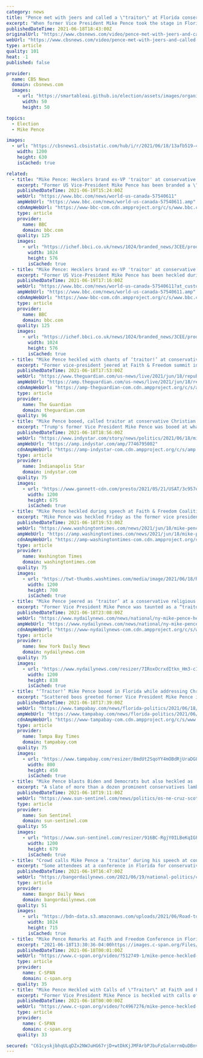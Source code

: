 ```yaml
---
category: news
title: "Pence met with jeers and called a \"traitor\" at Florida conservative conference"
excerpt: "When former Vice President Mike Pence took the stage in Florida to address a social conservative group, he was met with some jeers, and reporters in the room said some attendees called him a \"traitor."
publishedDateTime: 2021-06-18T18:43:00Z
originalUrl: "https://www.cbsnews.com/video/pence-met-with-jeers-and-called-a-traitor-at-florida-conservative-conference/"
webUrl: "https://www.cbsnews.com/video/pence-met-with-jeers-and-called-a-traitor-at-florida-conservative-conference/"
type: article
quality: 101
heat: -1
published: false

provider:
  name: CBS News
  domain: cbsnews.com
  images:
    - url: "https://smartableai.github.io/election/assets/images/organizations/cbsnews.com-50x50.jpg"
      width: 50
      height: 50

topics:
  - Election
  - Mike Pence

images:
  - url: "https://cbsnews1.cbsistatic.com/hub/i/r/2021/06/18/13afb519-4cfc-4c39-8efa-c7392a6cc066/thumbnail/1200x630/751c873882aa6692703147fa3e2598c7/cbsn-fusion-pence-traitor-florida-trump-2024-desantis-thumbnail-737055-640x360.jpg"
    width: 1200
    height: 630
    isCached: true

related:
  - title: "Mike Pence: Hecklers brand ex-VP 'traitor' at conservative conference"
    excerpt: "Former US Vice-President Mike Pence has been branded a \"traitor\" by hecklers during a speech at a conference for religious conservatives. Mr Pence faced jeers as he addressed the Faith and Freedom Coalition in Orlando,"
    publishedDateTime: 2021-06-19T15:24:00Z
    webUrl: "https://www.bbc.com/news/world-us-canada-57540611"
    ampWebUrl: "https://www.bbc.com/news/world-us-canada-57540611.amp"
    cdnAmpWebUrl: "https://www-bbc-com.cdn.ampproject.org/c/s/www.bbc.com/news/world-us-canada-57540611.amp"
    type: article
    provider:
      name: BBC
      domain: bbc.com
    quality: 125
    images:
      - url: "https://ichef.bbci.co.uk/news/1024/branded_news/3CEE/production/_118989551_gettyimages-1233256919-594x594.jpg"
        width: 1024
        height: 576
        isCached: true
  - title: "Mike Pence: Hecklers brand ex-VP 'traitor' at conservative conference"
    excerpt: "Former US Vice-President Mike Pence has been heckled during a speech at a conference for religious conservatives. Some audience members yelled \"traitor\" and \"freedom\" as he addressed the Faith and Freedom Coalition in Orlando,"
    publishedDateTime: 2021-06-19T17:16:00Z
    webUrl: "https://www.bbc.com/news/world-us-canada-57540611?at_custom4=A2B085E2-D112-11EB-86BE-39B64744363C&at_custom1=%5Bpost+type%5D&at_campaign=64&at_custom2=twitter&at_medium=custom7"
    ampWebUrl: "https://www.bbc.com/news/world-us-canada-57540611.amp"
    cdnAmpWebUrl: "https://www-bbc-com.cdn.ampproject.org/c/s/www.bbc.com/news/world-us-canada-57540611.amp"
    type: article
    provider:
      name: BBC
      domain: bbc.com
    quality: 125
    images:
      - url: "https://ichef.bbci.co.uk/news/1024/branded_news/3CEE/production/_118989551_gettyimages-1233256919-594x594.jpg"
        width: 1024
        height: 576
        isCached: true
  - title: "Mike Pence heckled with chants of ‘traitor!’ at conservative Christian conference – live"
    excerpt: "Former vice-president jeered at Faith & Freedom summit in Florida – follow all the day’s politics news live"
    publishedDateTime: 2021-06-18T17:53:00Z
    webUrl: "https://www.theguardian.com/us-news/live/2021/jun/18/republicans-voting-rights-democrats-manchin-us-politics-live?page=with:block-60cce20b8f0812e6253f6ba4"
    ampWebUrl: "https://amp.theguardian.com/us-news/live/2021/jun/18/republicans-voting-rights-democrats-manchin-us-politics-live"
    cdnAmpWebUrl: "https://amp-theguardian-com.cdn.ampproject.org/c/s/amp.theguardian.com/us-news/live/2021/jun/18/republicans-voting-rights-democrats-manchin-us-politics-live"
    type: article
    provider:
      name: The Guardian
      domain: theguardian.com
    quality: 96
  - title: "Mike Pence booed, called traitor at conservative Christian conference"
    excerpt: "Trump's former Vice President Mike Pence was booed at what should've been a friendly crowd at the Faith & Freedom Coalition conference in Orlando."
    publishedDateTime: 2021-06-18T18:56:00Z
    webUrl: "https://www.indystar.com/story/news/politics/2021/06/18/mike-pence-heckled-traitor-faith-freedom-conference/7746795002/"
    ampWebUrl: "https://amp.indystar.com/amp/7746795002"
    cdnAmpWebUrl: "https://amp-indystar-com.cdn.ampproject.org/c/s/amp.indystar.com/amp/7746795002"
    type: article
    provider:
      name: Indianapolis Star
      domain: indystar.com
    quality: 75
    images:
      - url: "https://www.gannett-cdn.com/presto/2021/05/21/USAT/3c957eab-67f3-4807-be8e-c8f111f79ff7-Pence_Palmetto.jpg?auto=webp&crop=5747,3233,x0,y292&format=pjpg&width=1200"
        width: 1200
        height: 675
        isCached: true
  - title: "Mike Pence heckled during speech at Faith & Freedom Coalition summit"
    excerpt: "Mike Pence was heckled Friday as the former vice president spoke at the conservative Faith & Freedom Coalition’s summit in Orlando, Florida. Reporters watching said the jeers included cries of “traitor!"
    publishedDateTime: 2021-06-18T19:53:00Z
    webUrl: "https://www.washingtontimes.com/news/2021/jun/18/mike-pence-heckled-during-speech-at-faith-freedom-/"
    ampWebUrl: "https://amp.washingtontimes.com/news/2021/jun/18/mike-pence-heckled-during-speech-at-faith-freedom-/"
    cdnAmpWebUrl: "https://amp-washingtontimes-com.cdn.ampproject.org/c/s/amp.washingtontimes.com/news/2021/jun/18/mike-pence-heckled-during-speech-at-faith-freedom-/"
    type: article
    provider:
      name: Washington Times
      domain: washingtontimes.com
    quality: 75
    images:
      - url: "https://twt-thumbs.washtimes.com/media/image/2021/06/18/Road_to_Majority_convention_77224.jpg-9e446_c0-83-2000-1249_s1200x700.jpg?97771ece8cf6ad276bbc4f4e72e64b186f039a1f"
        width: 1200
        height: 700
        isCached: true
  - title: "Mike Pence jeered as ‘traitor’ at a conservative religious conference"
    excerpt: "Former Vice President Mike Pence was taunted as a “traitor” by audience members at a Faith & Freedom Coalition event in Florida on Friday, where he prided himself as a “Christian, a conservative, and a Republican in that order."
    publishedDateTime: 2021-06-18T23:08:00Z
    webUrl: "https://www.nydailynews.com/news/national/ny-mike-pence-heckled-20210618-fwvpmhl6f5ewrmvxws7ip6idt4-story.html"
    ampWebUrl: "https://www.nydailynews.com/news/national/ny-mike-pence-heckled-20210618-fwvpmhl6f5ewrmvxws7ip6idt4-story.html?outputType=amp"
    cdnAmpWebUrl: "https://www-nydailynews-com.cdn.ampproject.org/c/s/www.nydailynews.com/news/national/ny-mike-pence-heckled-20210618-fwvpmhl6f5ewrmvxws7ip6idt4-story.html?outputType=amp"
    type: article
    provider:
      name: New York Daily News
      domain: nydailynews.com
    quality: 75
    images:
      - url: "https://www.nydailynews.com/resizer/7IRoxOcrxdItkn_Hm3-cIxitIGc=/1200x0/center/middle/cloudfront-us-east-1.images.arcpublishing.com/tronc/X34KBJMQI5GJJH5EPWOCUHNLDI.jpg"
        width: 1200
        height: 838
        isCached: true
  - title: "‘Traitor!’ Mike Pence booed in Florida while addressing Christian crowd"
    excerpt: "Scattered boos greeted former Vice President Mike Pence in Central Florida as he stood behind a lectern to address a coalition of Christian and conservative voters. Someone yelled, “Traitor!” as Pence began to speak."
    publishedDateTime: 2021-06-18T17:39:00Z
    webUrl: "https://www.tampabay.com/news/florida-politics/2021/06/18/traitor-mike-pence-booed-in-florida-while-addressing-christian-crowd/"
    ampWebUrl: "https://www.tampabay.com/news/florida-politics/2021/06/18/traitor-mike-pence-booed-in-florida-while-addressing-christian-crowd/?outputType=amp"
    cdnAmpWebUrl: "https://www-tampabay-com.cdn.ampproject.org/c/s/www.tampabay.com/news/florida-politics/2021/06/18/traitor-mike-pence-booed-in-florida-while-addressing-christian-crowd/?outputType=amp"
    type: article
    provider:
      name: Tampa Bay Times
      domain: tampabay.com
    quality: 75
    images:
      - url: "https://www.tampabay.com/resizer/8mdUt2SqoYY4mOBdRjUraDGLVE4=/800x450/smart/cloudfront-us-east-1.images.arcpublishing.com/tbt/TBMQISGD5WVO6C4QWVG3OOSU5U.jpg"
        width: 800
        height: 450
        isCached: true
  - title: "Mike Pence blasts Biden and Democrats but also heckled as ‘traitor’ at Orlando evangelical conference"
    excerpt: "A slate of more than a dozen prominent conservatives lambasted Democrats as pushing America toward socialism, blasted “The Squad,” and called on evangelical voters to deliver Republicans back into majorities in Congress in 2022."
    publishedDateTime: 2021-06-18T19:11:00Z
    webUrl: "https://www.sun-sentinel.com/news/politics/os-ne-cruz-scott-rubio-pence-20210618-3oxcnwp2yneyvnienvvfhnl3t4-story.html"
    type: article
    provider:
      name: Sun Sentinel
      domain: sun-sentinel.com
    quality: 55
    images:
      - url: "https://www.sun-sentinel.com/resizer/916BC-RgjY0ILBeKqIGF35rOVVM=/1200x0/top/cloudfront-us-east-1.images.arcpublishing.com/tronc/WDH7ASDDURB2VCRJDWQ3XZTOQQ.jpg"
        width: 1200
        height: 679
        isCached: true
  - title: "Crowd calls Mike Pence a ‘traitor’ during his speech at conservative conference"
    excerpt: "Some attendees at a conference in Florida for conservative activists heckled former Vice President Mike Pence on Friday during a speech. A few attendees shouted, “Traitor!” as Pence spoke at the Faith and Freedom Coalition’s Policy Conference at a resort in Orlando."
    publishedDateTime: 2021-06-19T16:47:00Z
    webUrl: "https://bangordailynews.com/2021/06/19/national-politics/crowd-calls-mike-pence-a-traitor-during-his-speech-at-conservative-conference/"
    type: article
    provider:
      name: Bangor Daily News
      domain: bangordailynews.com
    quality: 51
    images:
      - url: "https://bdn-data.s3.amazonaws.com/uploads/2021/06/Road-to-Majority-convention.jpg"
        width: 1024
        height: 715
        isCached: true
  - title: "Mike Pence Remarks at Faith and Freedom Conference in Florida"
    excerpt: "2021-06-18T13:30:36-04:00https://images.c-span.org/Files/03f/20210618133830011_hd.jpgFormer Vice President Mike Pence delivers keynote remarks at the 2021 Faith and Freedom Conference in Kissimmee, Florida. At the beginning of his remarks he is heckled ..."
    publishedDateTime: 2021-06-18T00:01:00Z
    webUrl: "https://www.c-span.org/video/?512749-1/mike-pence-heckled-calls-traitor-faith-freedom-conference"
    type: article
    provider:
      name: C-SPAN
      domain: c-span.org
    quality: 35
  - title: "Mike Pence Heckled with Calls of \"Traitor\" at Faith and Freedom Conference"
    excerpt: "Former Vice President Mike Pence is heckled with calls of \"traitor\" at the Faith and Freedom Conference in Kissimmee, Florida."
    publishedDateTime: 2021-06-18T00:00:00Z
    webUrl: "https://www.c-span.org/video/?c4967276/mike-pence-heckled-calls-traitor-faith-freedom-conference"
    type: article
    provider:
      name: C-SPAN
      domain: c-span.org
    quality: 33

secured: "C61cyskjbhqULqDZx2NWJuHG67rjD+wtDkKjJMFArbPJbuFzGalmrrmQuDBnvKTRwlzMgGeTTF8XjZAZTfO2VjgkPpYevBXusTAl1aGGtv0Kn85ycAzJxB1ps4q4WiXwxlW2wgg7oJfDEdbvmx0w/w2+5iYSN5rd+oMPR30T7MhYZRWTG7M9QoXzsoPsPMs2vDudDaI79zlDgeu0erOU4J0ODF0H08st2I1+rmiXqzFDL7cfROwS9JKRHNTaQVeDa91bR9lLLVwl85YBWy6jucQk4ysUgK4MVvxf5krHSEgVdUise3WJgdivQO1RaCHXrojivtqfyW7eK54Z3tVYTnY35QuiHvmE4G5RKDTeMW8=;J7V1M/i1U837xCD5Q/akNQ=="
---
```


